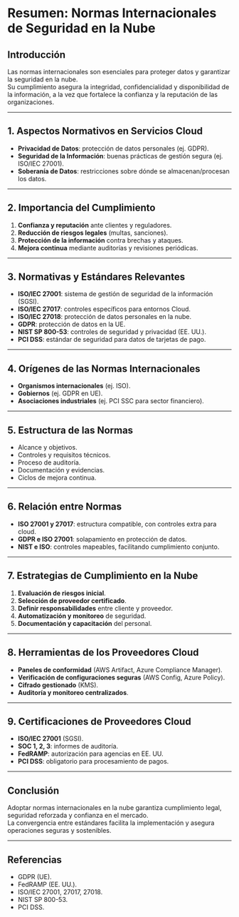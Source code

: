 # Resumen: Normas Internacionales de Seguridad en la Nube

## Introducción
Las normas internacionales son esenciales para proteger datos y garantizar la seguridad en la nube.  
Su cumplimiento asegura la integridad, confidencialidad y disponibilidad de la información, a la vez que fortalece la confianza y la reputación de las organizaciones.

---

## 1. Aspectos Normativos en Servicios Cloud
- **Privacidad de Datos**: protección de datos personales (ej. GDPR).  
- **Seguridad de la Información**: buenas prácticas de gestión segura (ej. ISO/IEC 27001).  
- **Soberanía de Datos**: restricciones sobre dónde se almacenan/procesan los datos.  

---

## 2. Importancia del Cumplimiento
1. **Confianza y reputación** ante clientes y reguladores.  
2. **Reducción de riesgos legales** (multas, sanciones).  
3. **Protección de la información** contra brechas y ataques.  
4. **Mejora continua** mediante auditorías y revisiones periódicas.  

---

## 3. Normativas y Estándares Relevantes
- **ISO/IEC 27001**: sistema de gestión de seguridad de la información (SGSI).  
- **ISO/IEC 27017**: controles específicos para entornos Cloud.  
- **ISO/IEC 27018**: protección de datos personales en la nube.  
- **GDPR**: protección de datos en la UE.  
- **NIST SP 800-53**: controles de seguridad y privacidad (EE. UU.).  
- **PCI DSS**: estándar de seguridad para datos de tarjetas de pago.  

---

## 4. Orígenes de las Normas Internacionales
- **Organismos internacionales** (ej. ISO).  
- **Gobiernos** (ej. GDPR en UE).  
- **Asociaciones industriales** (ej. PCI SSC para sector financiero).  

---

## 5. Estructura de las Normas
- Alcance y objetivos.  
- Controles y requisitos técnicos.  
- Proceso de auditoría.  
- Documentación y evidencias.  
- Ciclos de mejora continua.  

---

## 6. Relación entre Normas
- **ISO 27001 y 27017**: estructura compatible, con controles extra para cloud.  
- **GDPR e ISO 27001**: solapamiento en protección de datos.  
- **NIST e ISO**: controles mapeables, facilitando cumplimiento conjunto.  

---

## 7. Estrategias de Cumplimiento en la Nube
1. **Evaluación de riesgos inicial**.  
2. **Selección de proveedor certificado**.  
3. **Definir responsabilidades** entre cliente y proveedor.  
4. **Automatización y monitoreo** de seguridad.  
5. **Documentación y capacitación** del personal.  

---

## 8. Herramientas de los Proveedores Cloud
- **Paneles de conformidad** (AWS Artifact, Azure Compliance Manager).  
- **Verificación de configuraciones seguras** (AWS Config, Azure Policy).  
- **Cifrado gestionado** (KMS).  
- **Auditoría y monitoreo centralizados**.  

---

## 9. Certificaciones de Proveedores Cloud
- **ISO/IEC 27001** (SGSI).  
- **SOC 1, 2, 3**: informes de auditoría.  
- **FedRAMP**: autorización para agencias en EE. UU.  
- **PCI DSS**: obligatorio para procesamiento de pagos.  

---

## Conclusión
Adoptar normas internacionales en la nube garantiza cumplimiento legal, seguridad reforzada y confianza en el mercado.  
La convergencia entre estándares facilita la implementación y asegura operaciones seguras y sostenibles.

---

## Referencias
- GDPR (UE).  
- FedRAMP (EE. UU.).  
- ISO/IEC 27001, 27017, 27018.  
- NIST SP 800-53.  
- PCI DSS.
